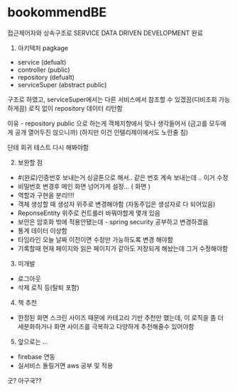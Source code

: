 # bookommendBE

접근제어자와 상속구조로 SERVICE DATA DRIVEN DEVELOPMENT 완료 

1. 아키텍처
pagkage 
  - service  (defualt)
  - controller (public)
  - repository (defualt)
  - serviceSuper (abstract public)
  
  구조로 하였고, serviceSuper에서는 다른 서비스에서 참조할 수 있겠끔(디비조회 가능하게끔) 로직 없이 repository 데이터 리턴함 
  
이유 - repository public 으로 하는게 객체지향에서 맞나 생각들어서 (금고를 모두에게 공개 열어두진 않으니까) (하지만 이건 인텔리제이에서도 노란줄 침)
  
단테 회귀 테스트 다시 해봐야함 
  
2. 보완할 점

- #(완료)인증번호 보내는거 싱글톤으로 해서.. 같은 번호 계속 보내는데 .. 이거 수정
- 비밀번호 변경후 메인 화면 넘어가게 설정... ( 화면 )
- 역할과 구현을 분리!!!!
- 객체 생성할 때 생성자 위주로 변경해야함 (자동주입은 생성자로 다 되어있음)
- ReponseEntity 위주로 컨트롤러 바꿔야할게 몇개 있음
- 보안은 암호화 밖에 적용안됐는데 - spring security 공부하고 변경하겠음
- 통계 데이터 이상함 
- 타임라인 오늘 날짜 이전이면 수정만 가능하도록 변경 해야함
- 기록할때 현재 페이지와 읽은 페이지가 같아도 저장되게 해놨는데 그거 수정해야함 

3. 미개발 
- 로그아웃
- 삭제 로직 등(탈퇴 포함)

4. 책 추천 
- 한정된 화면 스크린 사이즈 때문에 카테고리 기반 추천만 했는데, 이 로직을 좀 더 세분화하거나 
화면 사이즈를 극복하고 다양하게 추천해줄수 있어야함


5. 앞으로는 ...

- firebase 연동 
- 실서비스 돌릴거면 aws 공부 및 적용 

굿? 아구국??
